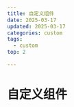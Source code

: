 ```yaml
---
title: 自定义组件
date: 2025-03-17
updated: 2025-03-17
categories: custom
tags:
  - custom
top: 2

---
```



# 自定义组件

<BszComponent />
